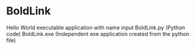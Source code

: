 # BoldLink
Hello World executable application with name input
BoldLink.py (Python code)
BoldLink.exe (Independent exe application created from the python file)
